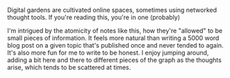 Digital gardens are cultivated online spaces, sometimes using networked thought tools. If you're reading this, you're in one (probably)

I'm intrigued by the atomicity of notes like this, how they're "allowed" to be small pieces of information. It feels more natural than writing a 5000 word blog post on a given topic that's published once and never tended to again.
It's also more fun for me to write to be honest. I enjoy jumping around, adding a bit here and there to different pieces of the graph as the thoughts arise, which tends to be scattered at times.
